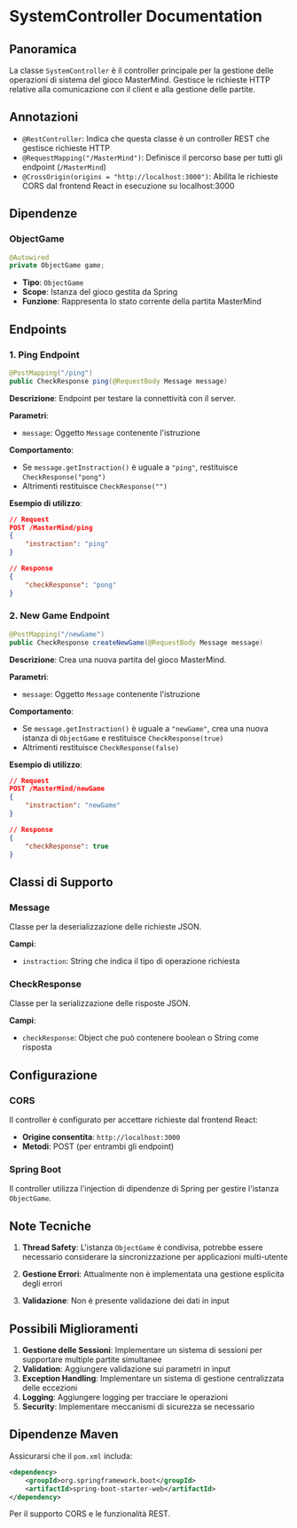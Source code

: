 # SystemController Documentation

## Panoramica

La classe `SystemController` è il controller principale per la gestione delle operazioni di sistema del gioco MasterMind. Gestisce le richieste HTTP relative alla comunicazione con il client e alla gestione delle partite.

## Annotazioni

- `@RestController`: Indica che questa classe è un controller REST che gestisce richieste HTTP
- `@RequestMapping("/MasterMind")`: Definisce il percorso base per tutti gli endpoint (`/MasterMind`)
- `@CrossOrigin(origins = "http://localhost:3000")`: Abilita le richieste CORS dal frontend React in esecuzione su localhost:3000

## Dipendenze

### ObjectGame
```java
@Autowired
private ObjectGame game;
```
- **Tipo**: `ObjectGame`
- **Scope**: Istanza del gioco gestita da Spring
- **Funzione**: Rappresenta lo stato corrente della partita MasterMind

## Endpoints

### 1. Ping Endpoint

```java
@PostMapping("/ping")
public CheckResponse ping(@RequestBody Message message)
```

**Descrizione**: Endpoint per testare la connettività con il server.

**Parametri**:
- `message`: Oggetto `Message` contenente l'istruzione

**Comportamento**:
- Se `message.getInstraction()` è uguale a `"ping"`, restituisce `CheckResponse("pong")`
- Altrimenti restituisce `CheckResponse("")`

**Esempio di utilizzo**:
```json
// Request
POST /MasterMind/ping
{
    "instraction": "ping"
}

// Response
{
    "checkResponse": "pong"
}
```

### 2. New Game Endpoint

```java
@PostMapping("/newGame")
public CheckResponse createNewGame(@RequestBody Message message)
```

**Descrizione**: Crea una nuova partita del gioco MasterMind.

**Parametri**:
- `message`: Oggetto `Message` contenente l'istruzione

**Comportamento**:
- Se `message.getInstraction()` è uguale a `"newGame"`, crea una nuova istanza di `ObjectGame` e restituisce `CheckResponse(true)`
- Altrimenti restituisce `CheckResponse(false)`

**Esempio di utilizzo**:
```json
// Request
POST /MasterMind/newGame
{
    "instraction": "newGame"
}

// Response
{
    "checkResponse": true
}
```

## Classi di Supporto

### Message
Classe per la deserializzazione delle richieste JSON.

**Campi**:
- `instraction`: String che indica il tipo di operazione richiesta

### CheckResponse
Classe per la serializzazione delle risposte JSON.

**Campi**:
- `checkResponse`: Object che può contenere boolean o String come risposta

## Configurazione

### CORS
Il controller è configurato per accettare richieste dal frontend React:
- **Origine consentita**: `http://localhost:3000`
- **Metodi**: POST (per entrambi gli endpoint)

### Spring Boot
Il controller utilizza l'injection di dipendenze di Spring per gestire l'istanza `ObjectGame`.

## Note Tecniche

1. **Thread Safety**: L'istanza `ObjectGame` è condivisa, potrebbe essere necessario considerare la sincronizzazione per applicazioni multi-utente

2. **Gestione Errori**: Attualmente non è implementata una gestione esplicita degli errori

3. **Validazione**: Non è presente validazione dei dati in input

## Possibili Miglioramenti

1. **Gestione delle Sessioni**: Implementare un sistema di sessioni per supportare multiple partite simultanee
2. **Validation**: Aggiungere validazione sui parametri in input
3. **Exception Handling**: Implementare un sistema di gestione centralizzata delle eccezioni
4. **Logging**: Aggiungere logging per tracciare le operazioni
5. **Security**: Implementare meccanismi di sicurezza se necessario

## Dipendenze Maven

Assicurarsi che il `pom.xml` includa:
```xml
<dependency>
    <groupId>org.springframework.boot</groupId>
    <artifactId>spring-boot-starter-web</artifactId>
</dependency>
```

Per il supporto CORS e le funzionalità REST.
